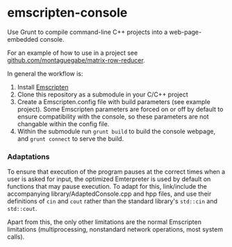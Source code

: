 # emscripten-console
Use Grunt to compile command-line C++ projects into a web-page-embedded console.

For an example of how to use in a project see [github.com/montaguegabe/matrix-row-reducer](https://github.com/montaguegabe/matrix-row-reducer).

In general the workflow is:
1) Install [Emscripten](https://github.com/kripken/emscripten)
2) Clone this repository as a submodule in your C/C++ project
3) Create a Emscripten.config file with build parameters (see example project). Some Emscripten parameters are forced on or off by default to ensure compatibility with the console, so these parameters are not changable within the config file.
4) Within the submodule run `grunt build` to build the console webpage, and `grunt connect` to serve the build.

### Adaptations
To ensure that execution of the program pauses at the correct times when a user is asked for input, the optimized Emterpreter is used by default on functions that may pause execution. To adapt for this, link/include the accompanying library/AdaptedConsole.cpp and hpp files, and use their definitions of `cin` and `cout` rather than the standard library's `std::cin` and `std::cout`.

Apart from this, the only other limitations are the normal Emscripten limitations (multiprocessing, nonstandard network operations, most system calls).
